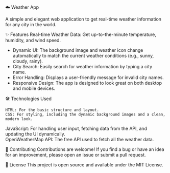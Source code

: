 
☁️ Weather App

A simple and elegant web application to get real-time weather information for any city in the world.

✨ Features
    Real-time Weather Data: Get up-to-the-minute temperature, humidity, and wind speed.   

* Dynamic UI: The background image and weather icon change automatically to match the current weather conditions (e.g., sunny, cloudy, rainy).
* City Search: Easily search for weather information by typing a city name.  
* Error Handling: Displays a user-friendly message for invalid city names.
* Responsive Design: The app is designed to look great on both desktop and mobile devices.  

🛠️ Technologies Used

    HTML: For the basic structure and layout.
    CSS: For styling, including the dynamic background images and a clean, modern look.   

JavaScript: For handling user input, fetching data from the API, and updating the UI dynamically.  
    OpenWeatherMap API: The free API used to fetch all the weather data.

🤝 Contributing
Contributions are welcome! If you find a bug or have an idea for an improvement, please open an issue or submit a pull request.

📄 License
This project is open source and available under the MIT License.
